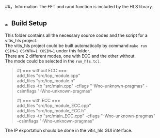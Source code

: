 ##。Information
The FFT and rand function is included by the HLS library.

## 。Build Setup
This folder contains all the necessary source codes and the script for a vitis_hls project.  
The vitis_hls project could be built automatically by command `make run CSIM=1 CSYNTH=1 COSIM=1` under this folder.  
There are 2 different modes, one with ECC and the other without.  
The mode could be selected in the `run_hls.tcl`.  
>#) === without ECC ===  
>add_files "src/top_module.cpp"  
>add_files "src/top_module.h"  
>add_files -tb "src/main.cpp" -cflags "-Wno-unknown-pragmas" -csimflags "-Wno-unknown-pragmas"  
>
>#) === with ECC ===  
>add_files "src/top_module_ECC.cpp"  
>add_files "src/top_module_ECC.h"  
>add_files -tb "src/main_ECC.cpp" -cflags "-Wno-unknown-pragmas" -csimflags "-Wno-unknown-pragmas"   

The IP exportation should be done in the vitis_hls GUI interface.
